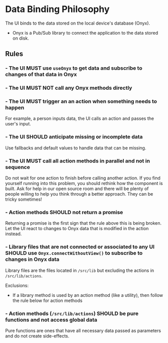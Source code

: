 # Data Binding Philosophy
The UI binds to the data stored on the local device's database (Onyx).

- Onyx is a Pub/Sub library to connect the application to the data stored on disk.

## Rules
### - The UI MUST use `useOnyx` to get data and subscribe to changes of that data in Onyx
### - The UI MUST NOT call any Onyx methods directly
### - The UI MUST trigger an an action when something needs to happen
For example, a person inputs data, the UI calls an action and passes the user's input.

### - The UI SHOULD anticipate missing or incomplete data
Use fallbacks and default values to handle data that can be missing.

### - The UI MUST call all action methods in parallel and not in sequence
Do not wait for one action to finish before calling another action. If you find yourself running into this problem, you should rethink how the component is built. Ask for help in our open source room and there will be plenty of people willing to help you think through a better approach. They can be tricky sometimes!

### - Action methods SHOULD not return a promise
Returning a promise is the first sign that the rule above this is being broken. Let the UI react to changes to Onyx data that is modified in the action instead.

### - Library files that are not connected or associated to any UI SHOULD use `Onyx.connectWithoutView()` to subscribe to changes in Onyx data
Library files are the files located in `/src/lib` but excluding the actions in `/src/lib/actions`.

Exclusions:
- If a library method is used by an action method (like a utility), then follow the rule below for action methods

### - Action methods (`/src/lib/actions`) SHOULD be pure functions and not access global data
Pure functions are ones that have all necessary data passed as parameters and do not create side-effects.

